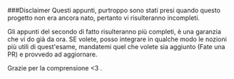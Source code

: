 ###Disclaimer
Questi appunti, purtroppo sono stati presi quando questo progetto non era 
ancora nato, pertanto vi risulteranno incompleti.

Gli appunti del secondo di fatto risulteranno più completi, è una garanzia che
vi do già da ora. SE volete, posso integrare in qualche modo le nozioni più
utili di quest'esame, mandatemi quel che volete sia aggiunto (Fate una PR)
e provvedo ad aggiornare.

Grazie per la comprensione <3 .